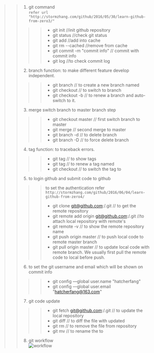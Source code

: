 >>1. git command  
`refer url "http://stormzhang.com/github/2016/05/30/learn-github-from-zero3/"`  
>>>>- git init //init github repository  
>>>>- git status //check git status  
>>>>- git add <file> //add <file> into cache  
>>>>- git rm --cached <file> //remove <file> from cache  
>>>>- git commit -m "commit info" // commit with commit info  
>>>>- git log //to check commit log  
>>2. branch function: to make different feature develop independent.  
>>>>- git branch <branch name> // to create a new branch named <branch name>  
>>>>- git checkout <branch name> // to switch to branch <branch name>  
>>>>- git checkout -b <branch name> // to renew a branch <branch name> and auto-switch to it.  
>>3. merge switch branch to master branch step  
>>>>- git checkout master // first switch branch to master  
>>>>- git merge <branch name> // second merge <branch name> to master  
>>>>- git branch -d <branch name> // to delete branch <branch name>  
>>>>- git branch -D <branch name> // to force delete branch <branch name>  
>>4. tag function: to traceback errors.  
>>>>- git tag // to show tags  
>>>>- git tag <tag name> // to renew a tag named <tag name>  
>>>>- git checkout <tag name> // to switch the tag to <tag name>  
>>5. to login github and submit code to github  
>>>> to set the authentication refer `http://stormzhang.com/github/2016/06/04/learn-github-from-zero4/`  
>>>>- git clone git@github.com:<username>/<repository>.git  // to get the remote repository  
>>>>- git remote add origin git@github.com:<username>/<repository>.git //to attach local repository with remote's  
>>>>- git remote -v // to show the remote repository name  
>>>>- git push origin master // to push local code to remote master branch  
>>>>- git pull origin master // to update local code with remote branch. We usually first pull the remote code to local before push.  
>>6. to set the git username and email which will be shown on commit info  
>>>>- git config —global user.name "hatcherfang"  
>>>>- git config —global user.email "hatcherfang@163.com"  
>>7. git code update  
>>>>- git fetch git@github.com:<username>/<repository>.git  // to update the local repository  
>>>>- git diff <filename> // to diff the file <filename> with updated   
>>>>- git rm <filename> // to remove the file from repository  
>>>>- git mv <filename1> <filename2> // to rename the <filename1> to <filename2>  
>>8. git workflow  
![workflow](https://github.com/hatcherfang/git-study/blob/master/workflow.jpg)  
